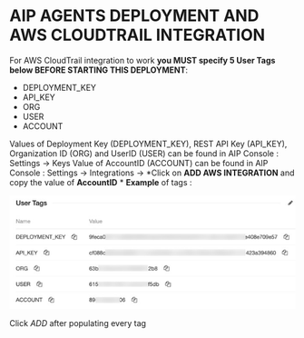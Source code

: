 AIP AGENTS DEPLOYMENT AND AWS CLOUDTRAIL INTEGRATION
====================================================

For AWS CloudTrail integration to work **you MUST specify 5 User Tags below BEFORE STARTING THIS DEPLOYMENT**:

 - DEPLOYMENT_KEY
 - API_KEY
 -  ORG
 -  USER
 -  ACCOUNT

Values of Deployment Key (DEPLOYMENT_KEY), REST API Key (API_KEY), Organization ID (ORG) and UserID (USER) can be found in AIP Console : Settings -> Keys
Value of AccountID (ACCOUNT) can be found in AIP Console : Settings -> Integrations -> *Click on **ADD AWS INTEGRATION** and copy the value of **AccountID** *
**Example** of tags :

![tags](https://github.com/f5devcentral/aip-demo-udf/blob/main/user_tags.jpg?raw=true)

Click *ADD* after populating every tag
